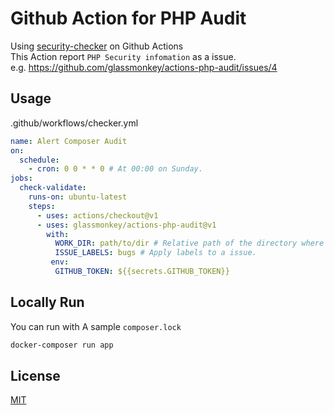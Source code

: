 #  Github Action for PHP Audit
Using [security-checker](https://github.com/sensiolabs/security-checker) on Github Actions  
This Action report `PHP Security infomation` as a issue.   
e.g. https://github.com/glassmonkey/actions-php-audit/issues/4

## Usage

.github/workflows/checker.yml
```yaml
name: Alert Composer Audit
on:
  schedule:
    - cron: 0 0 * * 0 # At 00:00 on Sunday.
jobs:
  check-validate:
    runs-on: ubuntu-latest
    steps:
      - uses: actions/checkout@v1
      - uses: glassmonkey/actions-php-audit@v1
        with:
          WORK_DIR: path/to/dir # Relative path of the directory where composer.lock exists
          ISSUE_LABELS: bugs # Apply labels to a issue. 
         env:
          GITHUB_TOKEN: ${{secrets.GITHUB_TOKEN}}
```

## Locally Run
You can run with A sample `composer.lock`
```bash
docker-composer run app
```

## License
[MIT](https://github.com/tcnksm/tool/blob/master/LICENCE)
